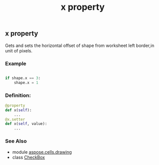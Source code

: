 ﻿---
title: x property
second_title: Aspose.Cells for Python via .NET API References
description: 
type: docs
weight: 1260
url: /aspose.cells.drawing/checkbox/x/
is_root: false
---

## x property


Gets and sets the horizontal offset of shape from worksheet left border,in unit of pixels.

### Example 


```python

if shape.x == 3:
    shape.x = 1

```
### Definition:
```python
@property
def x(self):
    ...
@x.setter
def x(self, value):
    ...
```

### See Also
* module [aspose.cells.drawing](../../)
* class [CheckBox](/cells/python-net/aspose.cells.drawing/checkbox)
